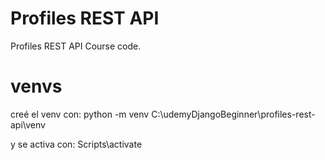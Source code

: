 # Profiles REST API

Profiles REST API Course code.

# venvs
creé el venv con:
python -m venv C:\udemyDjangoBeginner\profiles-rest-api\venv

y se activa con:
Scripts\activate